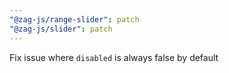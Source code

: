 ```yaml
---
"@zag-js/range-slider": patch
"@zag-js/slider": patch
---
```


Fix issue where `disabled` is always false by default
